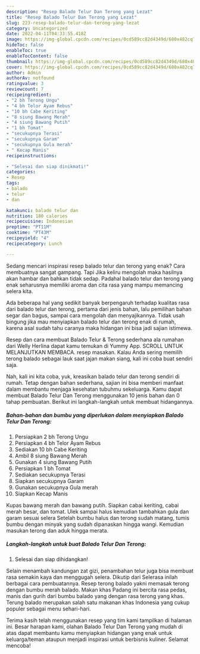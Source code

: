 ```yaml
---
description: "Resep Balado Telur Dan Terong yang Lezat"
title: "Resep Balado Telur Dan Terong yang Lezat"
slug: 223-resep-balado-telur-dan-terong-yang-lezat
category: Uncategorized
date: 2022-04-11T04:33:55.418Z
image: https://img-global.cpcdn.com/recipes/0cd589cc82d4349d/680x482cq70/balado-telur-dan-terong-foto-resep-utama.jpg
hideToc: false
enableToc: true
enableTocContent: false
thumbnail: https://img-global.cpcdn.com/recipes/0cd589cc82d4349d/680x482cq70/balado-telur-dan-terong-foto-resep-utama.jpg
cover: https://img-global.cpcdn.com/recipes/0cd589cc82d4349d/680x482cq70/balado-telur-dan-terong-foto-resep-utama.jpg
author: Admin
authorAv: notfound
ratingvalue: 3
reviewcount: 7
recipeingredient:
- "2 bh Terong Ungu"
- "4 bh Telor Ayam Rebus"
- "10 bh Cabe Keriting"
- "8 siung Bawang Merah"
- "4 siung Bawang Putih"
- "1 bh Tomat"
- "secukupnya Terasi"
- "secukupnya Garam"
- "secukupnya Gula merah"
- " Kecap Manis"
recipeinstructions:

- "Selesai dan siap dinikmati!"
categories:
- Resep
tags:
- balado
- telur
- dan

katakunci: balado telur dan 
nutrition: 180 calories
recipecuisine: Indonesian
preptime: "PT11M"
cooktime: "PT43M"
recipeyield: "4"
recipecategory: Lunch

---
```



Sedang mencari inspirasi resep balado telur dan terong yang enak? Cara membuatnya sangat gampang. Tapi Jika keliru mengolah maka hasilnya akan hambar dan bahkan tidak sedap. Padahal balado telur dan terong yang enak seharusnya memiliki aroma dan cita rasa yang mampu memancing selera kita.


Ada beberapa hal yang sedikit banyak berpengaruh terhadap kualitas rasa dari balado telur dan terong, pertama dari jenis bahan, lalu pemilihan bahan segar dan bagus, sampai cara mengolah dan menyajikannya. Tidak usah bingung jika mau menyiapkan balado telur dan terong enak di rumah, karena asal sudah tahu caranya maka hidangan ini bisa jadi sajian istimewa.

Resep dan cara membuat Balado Telur &amp; Terong sederhana ala rumahan dari Welly Herlina dapat kamu temukan di Yummy App. SCROLL UNTUK MELANJUTKAN MEMBACA. resep masakan. Kalau Anda sering memilih terong balado sebagai lauk saat jajan makan siang, kali ini coba buat sendiri saja.


Nah, kali ini kita coba, yuk, kreasikan balado telur dan terong sendiri di rumah. Tetap dengan bahan sederhana, sajian ini bisa memberi manfaat dalam membantu menjaga kesehatan tubuhmu sekeluarga. Kamu dapat membuat Balado Telur Dan Terong menggunakan 10 jenis bahan dan 0 tahap pembuatan. Berikut ini langkah-langkah untuk membuat hidangannya.

<!--inarticleads1-->

##### Bahan-bahan dan bumbu yang diperlukan dalam menyiapkan Balado Telur Dan Terong:

1. Persiapkan 2 bh Terong Ungu
1. Persiapkan 4 bh Telor Ayam Rebus
1. Sediakan 10 bh Cabe Keriting
1. Ambil 8 siung Bawang Merah
1. Gunakan 4 siung Bawang Putih
1. Persiapkan 1 bh Tomat
1. Sediakan secukupnya Terasi
1. Siapkan secukupnya Garam
1. Gunakan secukupnya Gula merah
1. Siapkan  Kecap Manis


Kupas bawang merah dan bawang putih. Siapkan cabai keriting, cabai merah besar, dan tomat. Ulek sampai halus kemudian tambahkan gula dan garam sesuai selera Setelah bumbu halus dan terong sudah matang, tumis bumbu dengan minyak yang sudah dipanaskan hingga wangi. Kemudian masukan terong dan aduk hingga merata. 

<!--inarticleads2-->

##### Langkah-langkah untuk buat Balado Telur Dan Terong:


1. Selesai dan siap dihidangkan!

Selain menambah kandungan zat gizi, penambahan telur juga bisa membuat rasa semakin kaya dan menggugah selera. Dikutip dari Selerasa inilah berbagai cara pembuatannya. Resep terong balado yakni memasak terong dengan bumbu merah balado. Makan khas Padang ini bercita rasa pedas, manis dan gurih dari bumbu balado yang dengan rasa terong yang khas. Terung balado merupakan salah satu makanan khas Indonesia yang cukup populer sebagai menu sehari-hari. 

Terima kasih telah menggunakan resep yang tim kami tampilkan di halaman ini. Besar harapan kami, olahan Balado Telur Dan Terong yang mudah di atas dapat membantu kamu menyiapkan hidangan yang enak untuk keluarga/teman ataupun menjadi inspirasi untuk berbisnis kuliner. Selamat mencoba!
